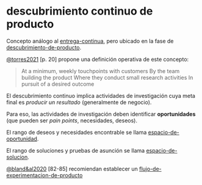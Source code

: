 # descubrimiento continuo de producto

Concepto análogo al [entrega-continua](entrega-continua.md), pero ubicado en la fase de [descubrimiento-de-producto](descubrimiento-de-producto.md).

[@torres2021](@torres2021.md) [p. 20] propone una definición operativa de este concepto:

 >
 > At a minimum, weekly touchpoints with customers By the team building the product Where they conduct small research activities In pursuit of a desired outcome

El descubrimiento continuo implica actividades de investigación cuya meta final es *producir un resultado* (generalmente de negocio).

Para eso, las actividades de investigación deben identificar **oportunidades** (que pueden ser *pain points*, necesidades, deseos).

El rango de deseos y necesidades encontrable se llama [espacio-de-oportunidad](espacio-de-oportunidad.md).

El rango de soluciones y pruebas de asunción se llama [espacio-de-solucion](espacio-de-solucion.md).

[@bland&al2020](@bland&al2020.md) [82-85] recomiendan establecer un [flujo-de-experimentacion-de-producto](flujo-de-experimentacion-de-producto.md)

